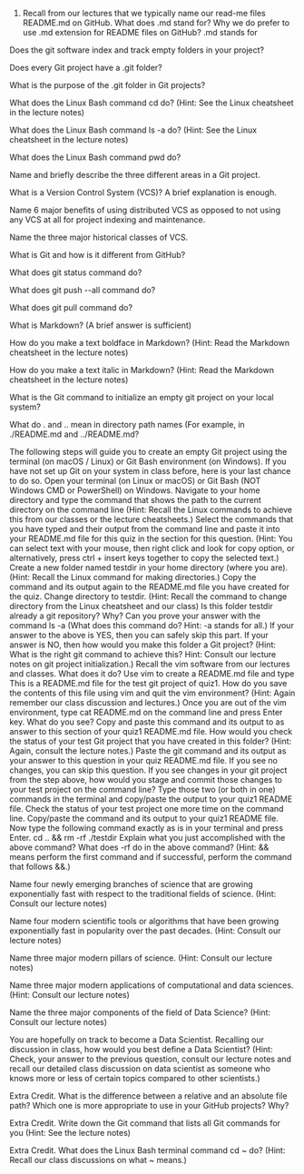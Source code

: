 1. Recall from our lectures that we typically name our read-me files README.md on GitHub.
What does .md stand for? Why we do prefer to use .md extension for README files on GitHub?
.md stands for 

Does the git software index and track empty folders in your project?

Does every Git project have a .git folder?

What is the purpose of the .git folder in Git projects?

What does the Linux Bash command cd do? (Hint: See the Linux cheatsheet in the lecture notes)

What does the Linux Bash command ls -a do? (Hint: See the Linux cheatsheet in the lecture notes)

What does the Linux Bash command pwd do?

Name and briefly describe the three different areas in a Git project.

What is a Version Control System (VCS)? A brief explanation is enough.

Name 6 major benefits of using distributed VCS as opposed to not using any VCS at all for project indexing and maintenance.

Name the three major historical classes of VCS.

What is Git and how is it different from GitHub?

What does git status command do?

What does git push --all command do?

What does git pull command do?

What is Markdown? (A brief answer is sufficient)

How do you make a text boldface in Markdown? (Hint: Read the Markdown cheatsheet in the lecture notes)

How do you make a text italic in Markdown? (Hint: Read the Markdown cheatsheet in the lecture notes)

What is the Git command to initialize an empty git project on your local system?

What do . and .. mean in directory path names (For example, in ./README.md and ../README.md?

The following steps will guide you to create an empty Git project using the terminal (on macOS / Linux) or Git Bash environment (on Windows).
If you have not set up Git on your system in class before, here is your last chance to do so.
Open your terminal (on Linux or macOS) or Git Bash (NOT Windows CMD or PowerShell) on Windows.
Navigate to your home directory and type the command that shows the path to the current directory on the command line (Hint: Recall the Linux commands to achieve this from our classes or the lecture cheatsheets.)
Select the commands that you have typed and their output from the command line and paste it into your README.md file for this quiz in the section for this question.
(Hint: You can select text with your mouse, then right click and look for copy option, or alternatively, press ctrl + insert keys together to copy the selected text.)
Create a new folder named testdir in your home directory (where you are).
(Hint: Recall the Linux command for making directories.)
Copy the command and its output again to the README.md file you have created for the quiz.
Change directory to testdir. (Hint: Recall the command to change directory from the Linux cheatsheet and our class)
Is this folder testdir already a git repository? Why? Can you prove your answer with the command ls -a (What does this command do? Hint: -a stands for all.)
If your answer to the above is YES, then you can safely skip this part.
If your answer is NO, then how would you make this folder a Git project? (Hint: What is the right git command to achieve this? Hint: Consult our lecture notes on git project initialization.)
Recall the vim software from our lectures and classes. What does it do?
Use vim to create a README.md file and type This is a README.md file for the test git project of quiz1.
How do you save the contents of this file using vim and quit the vim environment? (Hint: Again remember our class discussion and lectures.)
Once you are out of the vim environment, type cat README.md on the command line and press Enter key.
What do you see? Copy and paste this command and its output to as answer to this section of your quiz1 README.md file.
How would you check the status of your test Git project that you have created in this folder? (Hint: Again, consult the lecture notes.)
Paste the git command and its output as your answer to this question in your quiz README.md file.
If you see no changes, you can skip this question.
If you see changes in your git project from the step above, how would you stage and commit those changes to your test project on the command line?
Type those two (or both in one) commands in the terminal and copy/paste the output to your quiz1 README file.
Check the status of your test project one more time on the command line.
Copy/paste the command and its output to your quiz1 README file.
Now type the following command exactly as is in your terminal and press Enter.
cd .. && rm -rf ./testdir
Explain what you just accomplished with the above command? What does -rf do in the above command?
(Hint: && means perform the first command and if successful, perform the command that follows &&.)

Name four newly emerging branches of science that are growing exponentially fast with respect to the traditional fields of science. (Hint: Consult our lecture notes)

Name four modern scientific tools or algorithms that have been growing exponentially fast in popularity over the past decades. (Hint: Consult our lecture notes)

Name three major modern pillars of science. (Hint: Consult our lecture notes)

Name three major modern applications of computational and data sciences. (Hint: Consult our lecture notes)

Name the three major components of the field of Data Science? (Hint: Consult our lecture notes)

You are hopefully on track to become a Data Scientist. Recalling our discussion in class, how would you best define a Data Scientist? (Hint: Check, your answer to the previous question, consult our lecture notes and recall our detailed class discussion on data scientist as someone who knows more or less of certain topics compared to other scientists.)

Extra Credit. What is the difference between a relative and an absolute file path?
Which one is more appropriate to use in your GitHub projects? Why?

Extra Credit. Write down the Git command that lists all Git commands for you (Hint: See the lecture notes)

Extra Credit. What does the Linux Bash terminal command cd ~ do? (Hint: Recall our class discussions on what ~ means.)
